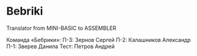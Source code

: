 # Bebriki
Translator from MINI-BASIC to ASSEMBLER

Команда «Бебрики»:
	П-3: Зернов Сергей
	П-2: Калашников Александр
	П-1: Зверев Данила
	Тест:	Петров Андрей
